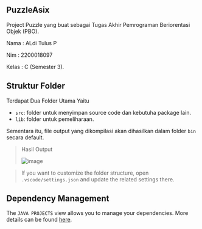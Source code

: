 ## PuzzleAsix

Project Puzzle yang buat sebagai Tugas Akhir Pemrograman Beriorentasi Objek (PBO).

Nama   : ALdi Tulus P

Nim    : 2200018097

Kelas  : C (Semester 3).

## Struktur Folder

Terdapat Dua Folder Utama Yaitu

- `src`: folder untuk menyimpan source code dan kebutuha package lain.
- `lib`: folder untuk pemeliharaan.

Sementara itu, file output yang dikompilasi akan dihasilkan dalam folder `bin` secara default.
> Hasil Output
> 
> ![image](https://github.com/littleboy12/PuzzleASix/assets/75067698/23fe0cd6-1bee-4c37-bcc9-c062cff1a14e)


> If you want to customize the folder structure, open `.vscode/settings.json` and update the related settings there.

## Dependency Management

The `JAVA PROJECTS` view allows you to manage your dependencies. More details can be found [here](https://github.com/microsoft/vscode-java-dependency#manage-dependencies).
